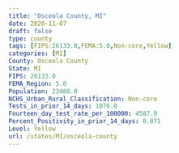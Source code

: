 ```yaml
---
title: "Osceola County, MI"
date: 2020-11-07
draft: false
type: county
tags: [FIPS:26133.0,FEMA:5.0,Non-core,Yellow]
categories: [MI]
County: Osceola County
State: MI
FIPS: 26133.0
FEMA_Region: 5.0
Population: 23460.0
NCHS_Urban_Rural_Classification: Non-core
Tests_in_prior_14_days: 1076.0
Fourteen_day_test_rate_per_100000: 4587.0
Percent_Positivity_in_prior_14_days: 0.071
Level: Yellow
url: /states/MI/osceola-county
---
```



